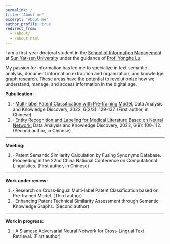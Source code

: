 ```yaml
---
permalink: /
title: "About me"
excerpt: "About me"
author_profile: true
redirect_from: 
  - /about/
  - /about.html
---
```


I am a first-year doctoral student in the [School of Information Management](https://ischool.sysu.edu.cn/) at [Sun Yat-sen University](https://www.sysu.edu.cn/sysuen/) under the guidance of [Prof. Yonghe Lu](https://ischool.sysu.edu.cn/zh-hans/teacher/luyonghe). 

My passion for information has led me to specialize in text semantic analysis, document information extraction and organization, and knowledge graph research. These areas have the potential to revolutionize how we understand, manage, and access information in the digital age.


**Pubulication:**

1. · [Multi-label Patent Classification with Pre-training Model.](https://www.webofscience.com/wos/alldb/full-record/CSCD:7189628) Data Analysis and Knowledge Discovery, 2022, 6(2/3): 129-137. (First author, in Chinese)
2. · [Entity Recognition and Labeling for Medical Literature Based on Neural Network.](https://www.webofscience.com/wos/alldb/full-record/CSCD:7321735) Data Analysis and Knowledge Discovery, 2022, 6(9): 100-112. (Second author, in Chinese)
------------------------------------------------------------------------------------------  

**Meeting:**

1. · Patent Semantic Similarity Calculation by Fusing Synonyms Database. Proceeding in the 22nd China National Conference on Computational Linguistics. (First author, in Chinese)
------------------------------------------------------------------------------------------  

**Work under review:**

1. · Research on Cross-lingual Multi-label Patent Classification based on Pre-trained Model. (Third author)
2. · Enhancing Patent Technical Similarity Assessment through Semantic Knowledge Graphs. (Second author)
------------------------------------------------------------------------------------------  

**Work in progress:**

1. · A Siamese Adversarial Neural Network for Cross-Lingual Text Retrieval. (First author)




